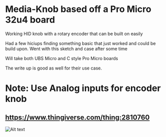 # Media-Knob based off a Pro Micro 32u4 board
Working HID knob with a rotary encoder that can be built on easily 

Had a few hiciups finding something basic that just worked and could be build upon. Went with this sketch and case after some time


Will take both UBS Micro and C style Pro Micro boards 

The write up is good as well for their use case.

# Note: Use Analog inputs for encoder knob

## https://www.thingiverse.com/thing:2810760


![Alt text](Media-Knob/blob/main/IMG_20221025_180210583.jpg?raw=true "Title")
